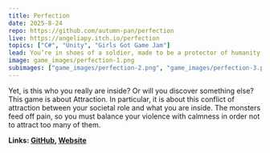 ```yaml
---
title: Perfection
date: 2025-8-24
repo: https://github.com/autumn-pan/perfection
live: https://angeliapy.itch.io/perfection
topics: ["C#", "Unity", "Girls Got Game Jam"]
lead: You’re in shoes of a soldier, made to be a protector of humanity. 
image: game_images/perfection-1.png
subimages: ["game_images/perfection-2.png", "game_images/perfection-3.png", "game_images/perfection-4.png"]
---
```


Yet, is this who you really are inside? Or will you discover something else?
This game is about Attraction. In particular, it is about this conflict of attraction between your societal role and what you are inside.
The monsters feed off pain, so you must balance your violence with calmness in order not to attract too many of them.

**Links: [GitHub](https://github.com/autumn-pan/perfection),
[Website](https://angeliapy.itch.io/perfection)**
